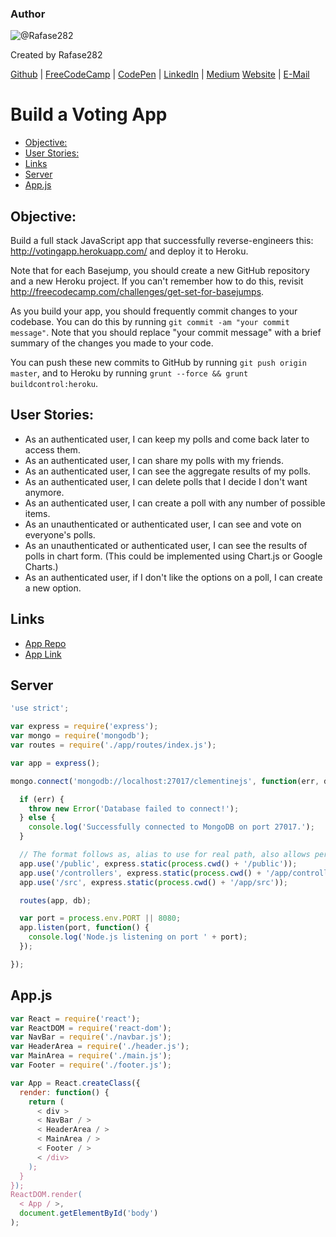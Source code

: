### Author

![@Rafase282](https://avatars0.githubusercontent.com/Rafase282?&s=128)

Created by Rafase282

[Github](https://github.com/Rafase282) | [FreeCodeCamp](http://www.freecodecamp.com/rafase282) | [CodePen](http://codepen.io/Rafase282/) | [LinkedIn](https://www.linkedin.com/in/rafase282) | [Medium](https://medium.com/@Rafase282) [Website](https://rafase282.github.io/) | [E-Mail](mailto:rafase282@gmail.com)

# Build a Voting App
   
- [Objective:](#objective)   
- [User Stories:](#user-stories)   
- [Links](#links)   
- [Server](#server)   
- [App.js](#appjs)   

## Objective:

Build a full stack JavaScript app that successfully reverse-engineers this: <http://votingapp.herokuapp.com/> and deploy it to Heroku.

Note that for each Basejump, you should create a new GitHub repository and a new Heroku project. If you can't remember how to do this, revisit <http://freecodecamp.com/challenges/get-set-for-basejumps>.

As you build your app, you should frequently commit changes to your codebase. You can do this by running `git commit -am "your commit message"`. Note that you should replace "your commit message" with a brief summary of the changes you made to your code.

You can push these new commits to GitHub by running `git push origin master`, and to Heroku by running `grunt --force && grunt buildcontrol:heroku`.

## User Stories:

- As an authenticated user, I can keep my polls and come back later to access them.
- As an authenticated user, I can share my polls with my friends.
- As an authenticated user, I can see the aggregate results of my polls.
- As an authenticated user, I can delete polls that I decide I don't want anymore.
- As an authenticated user, I can create a poll with any number of possible items.
- As an unauthenticated or authenticated user, I can see and vote on everyone's polls.
- As an unauthenticated or authenticated user, I can see the results of polls in chart form. (This could be implemented using Chart.js or Google Charts.)
- As an authenticated user, if I don't like the options on a poll, I can create a new option.

## Links

- [App Repo](https://github.com/Rafase282/Voting-App)
- [App Link](https://voting-app-rafase282.c9users.io/)

## Server

```javascript
'use strict';

var express = require('express');
var mongo = require('mongodb');
var routes = require('./app/routes/index.js');

var app = express();

mongo.connect('mongodb://localhost:27017/clementinejs', function(err, db) {

  if (err) {
    throw new Error('Database failed to connect!');
  } else {
    console.log('Successfully connected to MongoDB on port 27017.');
  }

  // The format follows as, alias to use for real path, also allows permission to such path.
  app.use('/public', express.static(process.cwd() + '/public'));
  app.use('/controllers', express.static(process.cwd() + '/app/controllers'));
  app.use('/src', express.static(process.cwd() + '/app/src'));

  routes(app, db);

  var port = process.env.PORT || 8080;
  app.listen(port, function() {
    console.log('Node.js listening on port ' + port);
  });

});
```

## App.js

```javascript
var React = require('react');
var ReactDOM = require('react-dom');
var NavBar = require('./navbar.js');
var HeaderArea = require('./header.js');
var MainArea = require('./main.js');
var Footer = require('./footer.js');

var App = React.createClass({
  render: function() {
    return (
      < div >
      < NavBar / >
      < HeaderArea / >
      < MainArea / >
      < Footer / >
      < /div>
    );
  }
});
ReactDOM.render(
  < App / >,
  document.getElementById('body')
);
```
